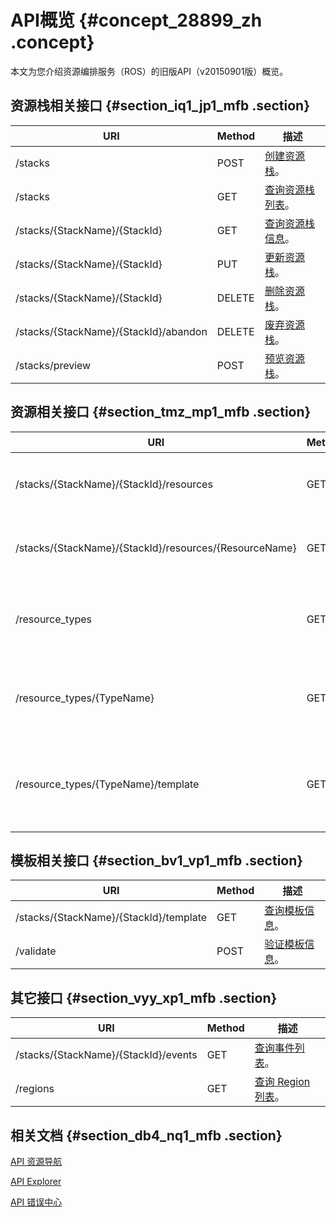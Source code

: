 # API概览 {#concept_28899_zh .concept}

本文为您介绍资源编排服务（ROS）的旧版API（v20150901版）概览。

## 资源栈相关接口 {#section_iq1_jp1_mfb .section}

|URI|Method|描述|
|---|------|--|
|/stacks|POST|[创建资源栈](cn.zh-CN/API参考（旧）/资源栈相关接口/创建资源栈.md#)。|
|/stacks|GET|[查询资源栈列表](cn.zh-CN/API参考（旧）/资源栈相关接口/查询资源栈列表.md#)。|
|/stacks/\{StackName\}/\{StackId\}|GET|[查询资源栈信息](cn.zh-CN/API参考（旧）/资源栈相关接口/查询资源栈信息.md#)。|
|/stacks/\{StackName\}/\{StackId\}|PUT|[更新资源栈](cn.zh-CN/API参考（旧）/资源栈相关接口/更新资源栈.md#)。|
|/stacks/\{StackName\}/\{StackId\}|DELETE|[删除资源栈](cn.zh-CN/API参考（旧）/资源栈相关接口/删除资源栈.md#)。|
|/stacks/\{StackName\}/\{StackId\}/abandon|DELETE|[废弃资源栈](cn.zh-CN/API参考（旧）/资源栈相关接口/废弃资源栈.md#)。|
|/stacks/preview|POST|[预览资源栈](cn.zh-CN/API参考（旧）/资源栈相关接口/预览资源栈.md#)。|

## 资源相关接口 {#section_tmz_mp1_mfb .section}

|URI|Method|描述|
|---|------|--|
|/stacks/\{StackName\}/\{StackId\}/resources|GET|[查询资源列表](cn.zh-CN/API参考（旧）/资源相关接口/查询资源列表.md#)。|
|/stacks/\{StackName\}/\{StackId\}/resources/\{ResourceName\}|GET|[查询资源信息](cn.zh-CN/API参考（旧）/资源相关接口/查询资源详情.md#)。|
|/resource\_types|GET|[查询资源类型列表](cn.zh-CN/API参考（旧）/资源相关接口/查询资源类型列表.md#)。|
|/resource\_types/\{TypeName\}|GET|[查询资源类型信息](cn.zh-CN/API参考（旧）/资源相关接口/查询资源类型信息.md#)。|
|/resource\_types/\{TypeName\}/template|GET|[查询资源类型模板信息](cn.zh-CN/API参考（旧）/资源相关接口/查询资源类型模板信息.md#)。|

## 模板相关接口 {#section_bv1_vp1_mfb .section}

|URI|Method|描述|
|---|------|--|
|/stacks/\{StackName\}/\{StackId\}/template|GET|[查询模板信息](cn.zh-CN/API参考（旧）/模板相关接口/查询模板信息.md#)。|
|/validate|POST|[验证模板信息](cn.zh-CN/API参考（旧）/模板相关接口/验证模板信息.md#)。|

## 其它接口 {#section_vyy_xp1_mfb .section}

|URI|Method|描述|
|---|------|--|
|/stacks/\{StackName\}/\{StackId\}/events|GET|[查询事件列表](cn.zh-CN/API参考（旧）/其他接口/查询事件列表.md#)。|
|/regions|GET|[查询 Region 列表](cn.zh-CN/API参考（旧）/其他接口/查询地域列表.md#)。|

## 相关文档 {#section_db4_nq1_mfb .section}

[API 资源导航](https://developer.aliyun.com/)

[API Explorer](https://api.aliyun.com/)

[API 错误中心](https://error-center.aliyun.com/)


